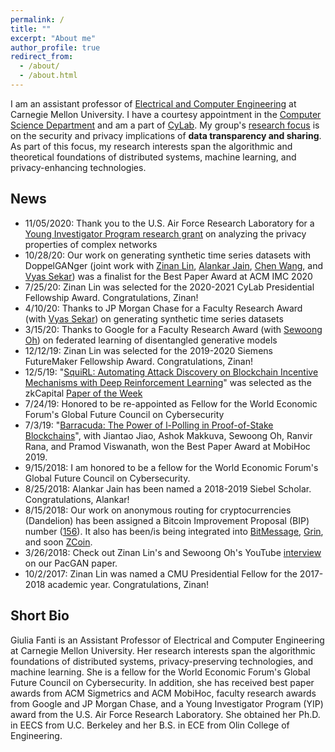 ```yaml
---
permalink: /
title: ""
excerpt: "About me"
author_profile: true
redirect_from:
  - /about/
  - /about.html
---
```


I am an assistant professor of <a href="https://ece.cmu.edu">Electrical and Computer Engineering</a> at Carnegie Mellon University. I have a courtesy appointment in the <a href="https://www.csd.cs.cmu.edu/">Computer Science Department</a> and am a part of  <a href="https://www.cylab.cmu.edu">CyLab</a>. My group's <a href="/research">research focus</a> is on the security and privacy implications of **data transparency and sharing**. As part of this focus, my research interests span the algorithmic and theoretical foundations of distributed systems, machine learning, and privacy-enhancing technologies.

## News
* 11/05/2020: Thank you to the U.S. Air Force Research Laboratory for a <a href="https://www.afrl.af.mil/News/Article-Display/Article/2406086/afosr-awards-grants-to-36-scientists-and-engineers-through-its-young-investigat/">Young Investigator Program research grant</a> on analyzing the privacy properties of complex networks
* 10/28/20: Our work on generating synthetic time series datasets with DoppelGANger (joint work with <a href="http://www.andrew.cmu.edu/user/zinanl/">Zinan Lin</a>, <a href="https://www.linkedin.com/in/alankar-jain-5835ab5a">Alankar Jain</a>, <a href="https://researcher.watson.ibm.com/researcher/view_person_pubs.php?person=ibm-Chen.Wang1&t=1">Chen Wang</a>, and <a href="https://users.ece.cmu.edu/~vsekar/">Vyas Sekar</a>) was a finalist for the Best Paper Award at ACM IMC 2020
* 7/25/20: Zinan Lin was selected for the 2020-2021 CyLab Presidential Fellowship Award. Congratulations, Zinan!
* 4/10/20: Thanks to JP Morgan Chase for a Faculty Research Award (with <a href="https://users.ece.cmu.edu/~vsekar/">Vyas Sekar</a>) on generating synthetic time series datasets
* 3/15/20: Thanks to Google for a Faculty Research Award (with <a href="https://homes.cs.washington.edu/~sewoong/">Sewoong Oh</a>) on federated learning of disentangled generative models
* 12/12/19: Zinan Lin was selected for the 2019-2020 Siemens FutureMaker Fellowship Award. Congratulations, Zinan!
* 12/5/19: "<a href="https://arxiv.org/pdf/1912.01798">SquiRL: Automating Attack Discovery on Blockchain Incentive Mechanisms with Deep Reinforcement Learning</a>" was selected as the zkCapital <a href="https://zkcapital.substack.com/">Paper of the Week</a>
* 7/24/19: Honored to be re-appointed as Fellow for the World Economic Forum's Global Future Council on Cybersecurity
* 7/3/19: "<a href="http://swoh.web.engr.illinois.edu/polling.pdf">Barracuda: The Power of l-Polling in Proof-of-Stake Blockchains</a>", with Jiantao Jiao, Ashok Makkuva, Sewoong Oh, Ranvir Rana, and Pramod Viswanath, won the Best Paper Award at MobiHoc 2019.
* 9/15/2018: I am honored to be a fellow for the World Economic Forum's Global Future Council on Cybersecurity.
* 8/25/2018: Alankar Jain has been named a 2018-2019 Siebel Scholar. Congratulations, Alankar!
* 8/15/2018: Our work on anonymous routing for cryptocurrencies (Dandelion) has been assigned a Bitcoin Improvement Proposal (BIP) number (<a href="https://github.com/bitcoin/bips/blob/master/bip-0156.mediawiki">156</a>). It also has been/is being integrated into <a href="https://github.com/Bitmessage/PyBitmessage/issues/1049">BitMessage</a>, <a href="https://github.com/mimblewimble/grin/blob/master/doc/dandelion/dandelion.md">Grin</a>, and soon <a href="https://github.com/zcoinofficial/zcoin/tree/dandelion">ZCoin</a>.
* 3/26/2018: Check out Zinan Lin's and Sewoong Oh's YouTube <a href="https://www.reddit.com/r/MachineLearning/comments/87d9ag/r_pacgan_interview_with_sewoong_oh_uiuc_and_zinan/">interview</a> on our PacGAN paper.
* 10/2/2017: Zinan Lin was named a CMU Presidential Fellow for the 2017-2018 academic year. Congratulations, Zinan!

## Short Bio
Giulia Fanti is an Assistant Professor of Electrical and Computer Engineering at Carnegie Mellon University. Her research interests span the algorithmic foundations of distributed systems, privacy-preserving technologies, and machine learning. She is a fellow for the World Economic Forum's Global Future Council on Cybersecurity. In addition, she has received best paper awards from ACM Sigmetrics and ACM MobiHoc, faculty research awards from Google and JP Morgan Chase, and a Young Investigator Program (YIP) award from the U.S. Air Force Research Laboratory. She obtained her Ph.D. in EECS from U.C. Berkeley and her B.S. in ECE from Olin College of Engineering.